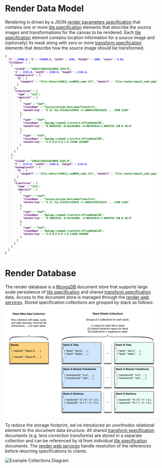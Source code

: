 # Render Data Model

Rendering is driven by a JSON [render parameters specification] that contains one or more [tile specification] 
elements that describe the source images and transformations for the canvas to be rendered.
Each [tile specification] element contains location information for a source image and (optionally) its mask 
along with zero or more [transform specification] elements that describe how the source image should be
transformed.

![Example Render Specification](../resources/image/example-render-spec.png)

# Render Database

The render database is a [MongoDB] document store that supports large scale persistence of [tile specification] and 
shared [transform specification] data.
Access to the document store is managed through the [render web services].
Stored specification collections are grouped by stack as follows:

![Render Database Structure Diagram](../resources/image/render-db-structure.png)

To reduce the storage footprint, we've introduced an unorthodox relational element to the document data structure.
All shared [transform specification] documents (e.g. lens correction transforms) are stored in a separate collection
and can be referenced by id from individual [tile specification] documents.
The [render web services] handle resolution of the references before returning specifications to clients.

![Example Collections Diagram](../resources/image/example-collections.png)

  [MongoDB]: <https://www.mongodb.org/>
  [render parameters specification]: <../../../../render-app/src/main/other/renderRequest.schema.json>
  [render web services]: <render-ws.md>
  [tile specification]: <../../../../render-app/src/main/other/tilespec.schema.json>
  [transform specification]: <../../../../render-app/src/main/other/transformSpec.schema.json>
